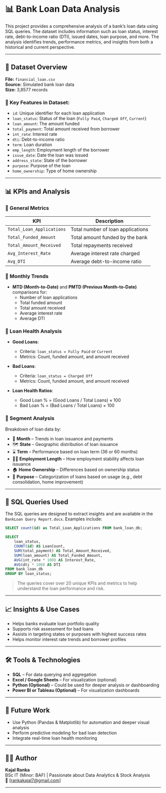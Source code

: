 # 📊 Bank Loan Data Analysis

This project provides a comprehensive analysis of a bank’s loan data using SQL queries. The dataset includes information such as loan status, interest rate, debt-to-income ratio (DTI), issued dates, loan purpose, and more. The analysis identifies trends, performance metrics, and insights from both a historical and current perspective.

---

## 📁 Dataset Overview

**File:** `financial_loan.csv`  
**Source:** Simulated bank loan data  
**Size:** 3,8577 records 

### 📌 Key Features in Dataset:

- `id`: Unique identifier for each loan application  
- `loan_status`: Status of the loan (`Fully Paid`, `Charged Off`, `Current`)  
- `loan_amount`: The amount funded  
- `total_payment`: Total amount received from borrower  
- `int_rate`: Interest rate  
- `dti`: Debt-to-income ratio  
- `term`: Loan duration  
- `emp_length`: Employment length of the borrower  
- `issue_date`: Date the loan was issued  
- `address_state`: State of the borrower  
- `purpose`: Purpose of the loan  
- `home_ownership`: Type of home ownership  

---

## 📊 KPIs and Analysis

### 🔹 General Metrics

| KPI | Description |
|-----|-------------|
| `Total_Loan_Applications` | Total number of loan applications |
| `Total_Funded_Amount` | Total amount funded by the bank |
| `Total_Amount_Received` | Total repayments received |
| `Avg_Interest_Rate` | Average interest rate charged |
| `Avg_DTI` | Average debt-to-income ratio |

### 🔹 Monthly Trends

- **MTD (Month-to-Date)** and **PMTD (Previous Month-to-Date)** comparisons for:
  - Number of loan applications
  - Total funded amount
  - Total amount received
  - Average interest rate
  - Average DTI

### 🔹 Loan Health Analysis

- **Good Loans**:
  - Criteria: `loan_status = Fully Paid` or `Current`
  - Metrics: Count, funded amount, and amount received

- **Bad Loans**:
  - Criteria: `loan_status = Charged Off`
  - Metrics: Count, funded amount, and amount received

- **Loan Health Ratios**:
  - Good Loan % = (Good Loans / Total Loans) × 100
  - Bad Loan % = (Bad Loans / Total Loans) × 100

### 🔹 Segment Analysis

Breakdown of loan data by:

- 📆 **Month** – Trends in loan issuance and payments
- 🗺 **State** – Geographic distribution of loan issuance
- ⌛ **Term** – Performance based on loan term (36 or 60 months)
- 🧑‍💼 **Employment Length** – How employment stability affects loan issuance
- 🏠 **Home Ownership** – Differences based on ownership status
- 🎯 **Purpose** – Categorization of loans based on usage (e.g., debt consolidation, home improvement)

---

## 🧠 SQL Queries Used

The SQL queries are designed to extract insights and are available in the `BankLoan Query Report.docx`. Examples include:

```sql
SELECT count(id) as Total_Loan_Applications FROM bank_loan_db;

SELECT 
    loan_status, 
    COUNT(id) AS LoanCount, 
    SUM(total_payment) AS Total_Amount_Received,
    SUM(loan_amount) AS Total_Funded_Amount,
    AVG(int_rate * 100) AS Interest_Rate,
    AVG(dti * 100) AS DTI
FROM bank_loan_db
GROUP BY loan_status;
```

> The queries cover over 20 unique KPIs and metrics to help understand the loan performance and risk.

---

## 📈 Insights & Use Cases

- Helps banks evaluate loan portfolio quality  
- Supports risk assessment for bad loans  
- Assists in targeting states or purposes with highest success rates  
- Helps monitor interest rate trends and borrower profiles  

---

## 🛠 Tools & Technologies

- **SQL** – For data querying and aggregation  
- **Excel / Google Sheets** – For visualization (optional)  
- **Python (Optional)** – Could be used for deeper analysis or dashboarding  
- **Power BI or Tableau (Optional)** – For visualization dashboards  

---

## 🚀 Future Work
 
- Use Python (Pandas & Matplotlib) for automation and deeper visual analysis  
- Perform predictive modeling for bad loan detection  
- Integrate real-time loan health monitoring  

---

## 👩‍💻 Author

**Kajal Ranka**  
BSc IT (Minor: BAF) | Passionate about Data Analytics & Stock Analysis  
📧 [rankakajal7@gmail.com]

---
